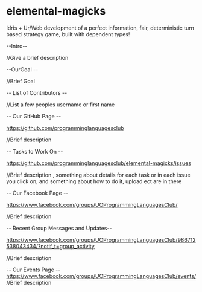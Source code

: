 # elemental-magicks
Idris + Ur/Web development of a perfect information, fair, deterministic turn based strategy game, built with dependent types!


--Intro--

//Give a brief description


--OurGoal --

//Brief Goal


-- List of Contributors --

//List a few peoples username or first name


-- Our GitHub Page --

https://github.com/programminglanguagesclub

//Brief description


-- Tasks to Work On --

https://github.com/programminglanguagesclub/elemental-magicks/issues

//Brief description , something about details for each task or in each issue you click on, and something about how to do it, upload ect are in there


-- Our Facebook Page --

https://www.facebook.com/groups/UOProgrammingLanguagesClub/

//Brief description

 
-- Recent Group Messages and Updates--

https://www.facebook.com/groups/UOProgrammingLanguagesClub/986712538043434/?notif_t=group_activity

//Brief description


-- Our Events Page --
https://www.facebook.com/groups/UOProgrammingLanguagesClub/events/
//Brief description
